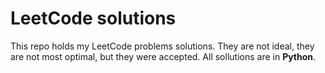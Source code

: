 # LeetCode solutions
This repo holds my LeetCode problems solutions. They are not ideal, they are not most optimal, but they were accepted.
All sollutions are in **Python**.
